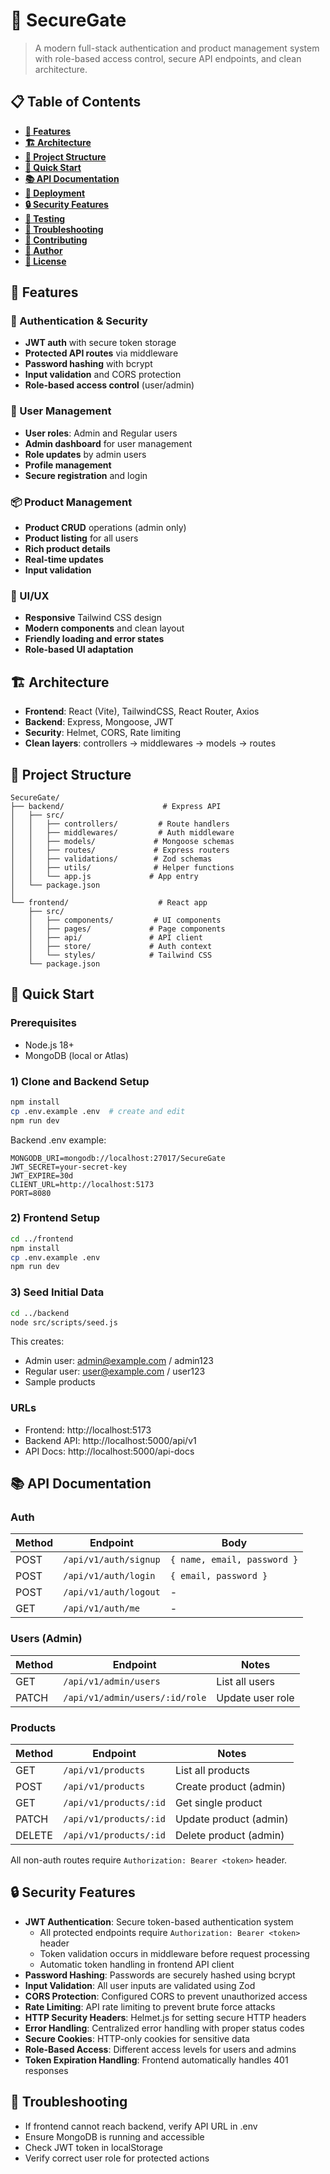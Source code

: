 # 📝 SecureGate

> A modern full-stack authentication and product management system with role-based access control, secure API endpoints, and clean architecture.

## 📋 Table of Contents

- **[🌟 Features](#-features)**
- **[🏗️ Architecture](#️-architecture)**
- **[📁 Project Structure](#-project-structure)**
- **[🚀 Quick Start](#-quick-start)**
- **[📚 API Documentation](#-api-documentation)**
- **[🚀 Deployment](#-deployment)**
- **[🔒 Security Features](#-security-features)**
- **[🧪 Testing](#-testing)**
- **[🐛 Troubleshooting](#-troubleshooting)**
- **[🤝 Contributing](#-contributing)**
- **[👤 Author](#-author)**
- **[📄 License](#-license)**

## 🌟 Features

### 🔐 Authentication & Security

- **JWT auth** with secure token storage
- **Protected API routes** via middleware
- **Password hashing** with bcrypt
- **Input validation** and CORS protection
- **Role-based access control** (user/admin)

### 👥 User Management

- **User roles**: Admin and Regular users
- **Admin dashboard** for user management
- **Role updates** by admin users
- **Profile management**
- **Secure registration** and login

### 📦 Product Management

- **Product CRUD** operations (admin only)
- **Product listing** for all users
- **Rich product details**
- **Real-time updates**
- **Input validation**

### 🎨 UI/UX

- **Responsive** Tailwind CSS design
- **Modern components** and clean layout
- **Friendly loading and error states**
- **Role-based UI adaptation**

## 🏗️ Architecture

- **Frontend**: React (Vite), TailwindCSS, React Router, Axios
- **Backend**: Express, Mongoose, JWT
- **Security**: Helmet, CORS, Rate limiting
- **Clean layers**: controllers → middlewares → models → routes

## 📁 Project Structure

```
SecureGate/
├── backend/                      # Express API
│   ├── src/
│   │   ├── controllers/         # Route handlers
│   │   ├── middlewares/         # Auth middleware
│   │   ├── models/             # Mongoose schemas
│   │   ├── routes/             # Express routers
│   │   ├── validations/        # Zod schemas
│   │   ├── utils/              # Helper functions
│   │   └── app.js             # App entry
│   └── package.json
│
└── frontend/                    # React app
    ├── src/
    │   ├── components/         # UI components
    │   ├── pages/             # Page components
    │   ├── api/               # API client
    │   ├── store/             # Auth context
    │   └── styles/            # Tailwind CSS
    └── package.json
```

## 🚀 Quick Start

### Prerequisites

- Node.js 18+
- MongoDB (local or Atlas)

### 1) Clone and Backend Setup

```bash
npm install
cp .env.example .env  # create and edit
npm run dev
```

Backend .env example:

```env
MONGODB_URI=mongodb://localhost:27017/SecureGate
JWT_SECRET=your-secret-key
JWT_EXPIRE=30d
CLIENT_URL=http://localhost:5173
PORT=8080
```

### 2) Frontend Setup

```bash
cd ../frontend
npm install
cp .env.example .env
npm run dev
```

### 3) Seed Initial Data

```bash
cd ../backend
node src/scripts/seed.js
```

This creates:

- Admin user: admin@example.com / admin123
- Regular user: user@example.com / user123
- Sample products

### URLs

- Frontend: http://localhost:5173
- Backend API: http://localhost:5000/api/v1
- API Docs: http://localhost:5000/api-docs

## 📚 API Documentation

### Auth

| Method | Endpoint              | Body                        |
| ------ | --------------------- | --------------------------- |
| POST   | `/api/v1/auth/signup` | `{ name, email, password }` |
| POST   | `/api/v1/auth/login`  | `{ email, password }`       |
| POST   | `/api/v1/auth/logout` | -                           |
| GET    | `/api/v1/auth/me`     | -                           |

### Users (Admin)

| Method | Endpoint                       | Notes            |
| ------ | ------------------------------ | ---------------- |
| GET    | `/api/v1/admin/users`          | List all users   |
| PATCH  | `/api/v1/admin/users/:id/role` | Update user role |

### Products

| Method | Endpoint               | Notes                  |
| ------ | ---------------------- | ---------------------- |
| GET    | `/api/v1/products`     | List all products      |
| POST   | `/api/v1/products`     | Create product (admin) |
| GET    | `/api/v1/products/:id` | Get single product     |
| PATCH  | `/api/v1/products/:id` | Update product (admin) |
| DELETE | `/api/v1/products/:id` | Delete product (admin) |

All non-auth routes require `Authorization: Bearer <token>` header.

## 🔒 Security Features

- **JWT Authentication**: Secure token-based authentication system
  - All protected endpoints require `Authorization: Bearer <token>` header
  - Token validation occurs in middleware before request processing
  - Automatic token handling in frontend API client
- **Password Hashing**: Passwords are securely hashed using bcrypt
- **Input Validation**: All user inputs are validated using Zod
- **CORS Protection**: Configured CORS to prevent unauthorized access
- **Rate Limiting**: API rate limiting to prevent brute force attacks
- **HTTP Security Headers**: Helmet.js for setting secure HTTP headers
- **Error Handling**: Centralized error handling with proper status codes
- **Secure Cookies**: HTTP-only cookies for sensitive data
- **Role-Based Access**: Different access levels for users and admins
- **Token Expiration Handling**: Frontend automatically handles 401 responses

## 🐛 Troubleshooting

- If frontend cannot reach backend, verify API URL in .env
- Ensure MongoDB is running and accessible
- Check JWT token in localStorage
- Verify correct user role for protected actions
